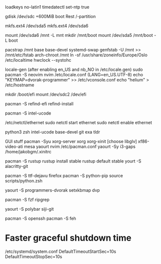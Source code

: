 loadkeys no-latin1
timedatectl set-ntp true

gdisk /dev/sdc
+600MiB boot
Rest /-partition

mkfs.ext4 /dev/sda5
mkfs.ext4 /dev/sda6

mount /dev/sda6 /mnt -L mnt
mkdir /mnt/boot
mount /dev/sda5 /mnt/boot -L boot

pacstrap /mnt base base-devel systemd-swap
genfstab -U /mnt >> /mnt/etc/fstab
arch-chroot /mnt
ln -sf /usr/share/zoneinfo/Europe/Oslo /etc/localtime
hwclock --systohc

locale-gen (after enabling en_US and nb_NO in /etc/locale.gen)
sudo pacman -S neovim
nvim /etc/locale.conf (LANG=en_US.UTF-8)
echo "KEYMAP=dvorak-programmer" >> /etc/vconsole.conf
echo "helium" > /etc/hostname

mkdir /boot/efi
mount /dev/sdc2 /dev/efi

pacman -S refind-efi
refind-install

pacman -S intel-ucode

/etc/netctl/ethernet
sudo netctl start ethernet
sudo netctl enable ethernet

python3 zsh intel-ucode base-devel git exa tldr

GUI stuff
pacman -Syu xorg-server xorg xorg-xinit [choose libglv] xf86-video-ati mesa yaourt
nvim /etc/pacman.conf
yaourt -Sy i3-gaps
/home/jakobgm/.xinitrc

pacman -S rustup
rustup install stable
rustup default stable
yourt -S alacritty-git

pacman -S ttf-dejavu firefox
pacman -S python-pip 
source scripts/python.zsh

yaourt -S programmers-dvorak
setxkbmap dvp

pacman -S fzf ripgrep

yaourt -S polybar siji-git

pacman -S openssh
pacman -S feh

# Faster graceful shutdown time
/etc/systemd/system.conf
DefaultTimeoutStartSec=10s
DefaultTimeoutStopSec=10s
